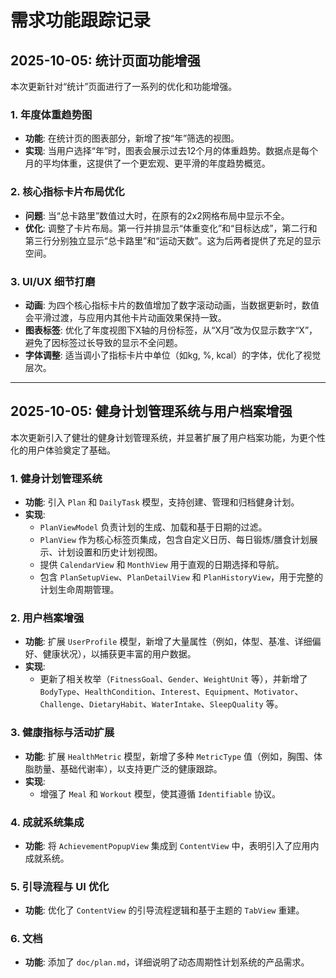 # 需求功能跟踪记录

## 2025-10-05: 统计页面功能增强

本次更新针对“统计”页面进行了一系列的优化和功能增强。

### 1. 年度体重趋势图
- **功能**: 在统计页的图表部分，新增了按“年”筛选的视图。
- **实现**: 当用户选择“年”时，图表会展示过去12个月的体重趋势。数据点是每个月的平均体重，这提供了一个更宏观、更平滑的年度趋势概览。

### 2. 核心指标卡片布局优化
- **问题**: 当“总卡路里”数值过大时，在原有的2x2网格布局中显示不全。
- **优化**: 调整了卡片布局。第一行并排显示“体重变化”和“目标达成”，第二行和第三行分别独立显示“总卡路里”和“运动天数”。这为后两者提供了充足的显示空间。

### 3. UI/UX 细节打磨
- **动画**: 为四个核心指标卡片的数值增加了数字滚动动画，当数据更新时，数值会平滑过渡，与应用内其他卡片动画效果保持一致。
- **图表标签**: 优化了年度视图下X轴的月份标签，从“X月”改为仅显示数字“X”，避免了因标签过长导致的显示不全问题。
- **字体调整**: 适当调小了指标卡片中单位（如kg, %, kcal）的字体，优化了视觉层次。

---

## 2025-10-05: 健身计划管理系统与用户档案增强

本次更新引入了健壮的健身计划管理系统，并显著扩展了用户档案功能，为更个性化的用户体验奠定了基础。

### 1. 健身计划管理系统
- **功能**: 引入 `Plan` 和 `DailyTask` 模型，支持创建、管理和归档健身计划。
- **实现**:
    - `PlanViewModel` 负责计划的生成、加载和基于日期的过滤。
    - `PlanView` 作为核心标签页集成，包含自定义日历、每日锻炼/膳食计划展示、计划设置和历史计划视图。
    - 提供 `CalendarView` 和 `MonthView` 用于直观的日期选择和导航。
    - 包含 `PlanSetupView`、`PlanDetailView` 和 `PlanHistoryView`，用于完整的计划生命周期管理。

### 2. 用户档案增强
- **功能**: 扩展 `UserProfile` 模型，新增了大量属性（例如，体型、基准、详细偏好、健康状况），以捕获更丰富的用户数据。
- **实现**:
    - 更新了相关枚举（`FitnessGoal`、`Gender`、`WeightUnit` 等），并新增了 `BodyType`、`HealthCondition`、`Interest`、`Equipment`、`Motivator`、`Challenge`、`DietaryHabit`、`WaterIntake`、`SleepQuality` 等。

### 3. 健康指标与活动扩展
- **功能**: 扩展 `HealthMetric` 模型，新增了多种 `MetricType` 值（例如，胸围、体脂肪量、基础代谢率），以支持更广泛的健康跟踪。
- **实现**:
    - 增强了 `Meal` 和 `Workout` 模型，使其遵循 `Identifiable` 协议。

### 4. 成就系统集成
- **功能**: 将 `AchievementPopupView` 集成到 `ContentView` 中，表明引入了应用内成就系统。

### 5. 引导流程与 UI 优化
- **功能**: 优化了 `ContentView` 的引导流程逻辑和基于主题的 `TabView` 重建。

### 6. 文档
- **功能**: 添加了 `doc/plan.md`，详细说明了动态周期性计划系统的产品需求。